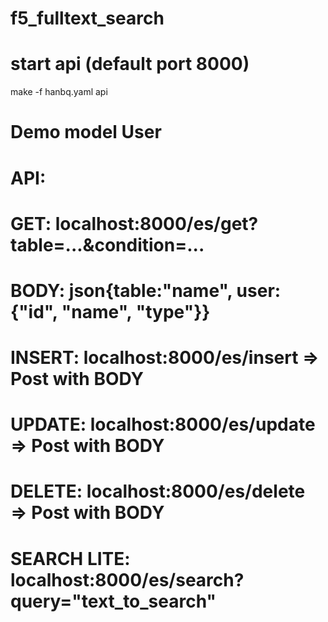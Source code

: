 # f5_fulltext_search

# start api (default port 8000)
make -f hanbq.yaml api 

# Demo model User
# API:

# GET: localhost:8000/es/get?table=...&condition=...

# BODY: json{table:"name", user: {"id", "name", "type"}}
# INSERT: localhost:8000/es/insert       => Post with BODY
# UPDATE: localhost:8000/es/update       => Post with BODY
# DELETE: localhost:8000/es/delete       => Post with BODY

# SEARCH LITE: localhost:8000/es/search?query="text_to_search"
